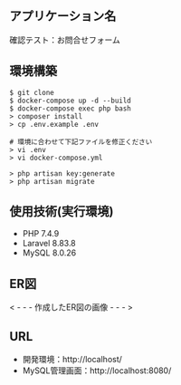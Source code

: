 ## アプリケーション名
確認テスト：お問合せフォーム

## 環境構築
```
$ git clone
$ docker-compose up -d --build
$ docker-compose exec php bash
> composer install
> cp .env.example .env

# 環境に合わせて下記ファイルを修正ください
> vi .env
> vi docker-compose.yml

> php artisan key:generate
> php artisan migrate
```

## 使用技術(実行環境)
- PHP 7.4.9
- Laravel 8.83.8 
- MySQL 8.0.26

## ER図
< - - - 作成したER図の画像 - - - >

## URL
- 開発環境：http://localhost/
- MySQL管理画面：http://localhost:8080/
